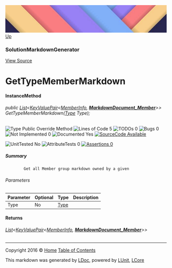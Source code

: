 ![](../Content/LDoc-banner-small.png "")
[Up](SolutionMarkdownGenerator.md)

### SolutionMarkdownGenerator
[View Source](../Markdown/SolutionMarkdownGenerator.cs)

# GetTypeMemberMarkdown

#### InstanceMethod

###### public <a href="https://msdn.microsoft.com/en-us/library/6sh2ey19.aspx" alt="" target="_blank">List</a>&lt;<a href="https://msdn.microsoft.com/en-us/library/5tbh8a42.aspx" alt="" target="_blank">KeyValuePair</a>&lt;[MemberInfo](https://msdn.microsoft.com/en-us/library/system.reflection.memberinfo.aspx), **[MarkdownDocument_Member](MarkdownDocument_Member.md)**&gt;&gt; GetTypeMemberMarkdown([Type](https://msdn.microsoft.com/en-us/library/system.type.aspx) Type);

![Type Public  Override Method](http://b.repl.ca/v1/Type-Public%20%20Override%20Method-blue.png "") ![Lines of Code 5](http://b.repl.ca/v1/Lines%20of%20Code-5-lightgrey.png "") ![TODOs 0](http://b.repl.ca/v1/TODOs-0-green.png "") ![Bugs 0](http://b.repl.ca/v1/Bugs-0-green.png "") ![Not Implemented 0](http://b.repl.ca/v1/Not%20Implemented-0-green.png "") ![Documented Yes](http://b.repl.ca/v1/Documented-Yes-brightgreen.png "") [![SourceCode Available](http://b.repl.ca/v1/SourceCode-Available-brightgreen.png "")](../Markdown/SolutionMarkdownGenerator.cs#L475)

![UnitTested No](http://b.repl.ca/v1/UnitTested-No-lightgrey.png "") ![AttributeTests 0](http://b.repl.ca/v1/AttributeTests-0-lightgrey.png "") [![Assertions 0](http://b.repl.ca/v1/Assertions-0-lightgrey.png "")](../Markdown/SolutionMarkdownGenerator.cs)

##### Summary

            Get all Member group markdown owned by a given 

###### Parameters

Parameter | Optional | Type | Description
:---  | :---  | :---  | :--- 
Type | No | [Type](https://msdn.microsoft.com/en-us/library/system.type.aspx) | 


#### Returns

###### <a href="https://msdn.microsoft.com/en-us/library/6sh2ey19.aspx" alt="" target="_blank">List</a>&lt;<a href="https://msdn.microsoft.com/en-us/library/5tbh8a42.aspx" alt="" target="_blank">KeyValuePair</a>&lt;[MemberInfo](https://msdn.microsoft.com/en-us/library/system.reflection.memberinfo.aspx), **[MarkdownDocument_Member](MarkdownDocument_Member.md)**&gt;&gt;



---

Copyright 2016 &copy; [Home](../../README.md) [Table of Contents](../../TableOfContents.md)

This markdown was generated by [LDoc](https://github.com/CodeSingularity/LDoc), powered by [LUnit](https://github.com/CodeSingularity/LUnit), [LCore](https://github.com/CodeSingularity/LCore)
